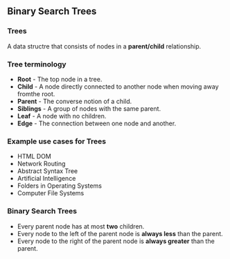 ## Binary Search Trees

### Trees
A data structre that consists of nodes in a **parent/child** relationship.

### Tree terminology
* **Root** - The top node in a tree.
* **Child** - A node directly connected to another node when moving away fromthe root.
* **Parent** - The converse notion of a child. 
* **Siblings** - A group of nodes with the same parent. 
* **Leaf** - A node with no children.
* **Edge** - The connection between one node and another.

### Example use cases for Trees
* HTML DOM
* Network Routing
* Abstract Syntax Tree
* Artificial Intelligence
* Folders in Operating Systems
* Computer File Systems


### Binary Search Trees
* Every parent node has at most **two** children.
* Every node to the left of the parent node is **always less** than the parent.
* Every node to the right of the parent node is **always greater** than the parent.

